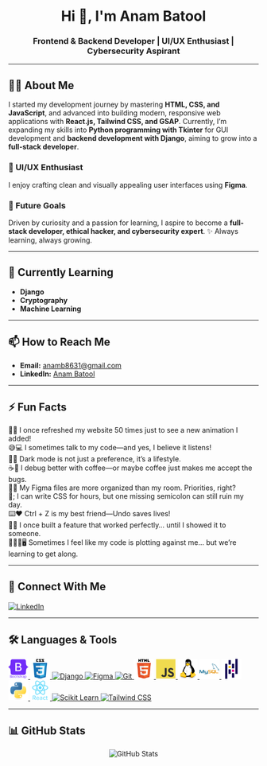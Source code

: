 <h1 align="center">Hi 👋, I'm Anam Batool</h1>

<h3 align="center">Frontend & Backend Developer | UI/UX Enthusiast | Cybersecurity Aspirant</h3>

---

## 👩‍💻 About Me
I started my development journey by mastering **HTML, CSS, and JavaScript**, and advanced into building modern, responsive web applications with **React.js, Tailwind CSS, and GSAP**. Currently, I’m expanding my skills into **Python programming with Tkinter** for GUI development and **backend development with Django**, aiming to grow into a **full-stack developer**.

### 🎨 UI/UX Enthusiast
I enjoy crafting clean and visually appealing user interfaces using **Figma**.

### 🔐 Future Goals
Driven by curiosity and a passion for learning, I aspire to become a **full-stack developer, ethical hacker, and cybersecurity expert**. ✨ Always learning, always growing.

---

## 🌱 Currently Learning
- **Django**
- **Cryptography**
- **Machine Learning**

---

## 📫 How to Reach Me
- **Email:** anamb8631@gmail.com
- **LinkedIn:** [Anam Batool](https://www.linkedin.com/in/anam-batool-6a7018345)

---

## ⚡ Fun Facts
🚀✨ I once refreshed my website 50 times just to see a new animation I added!  
😅💻 I sometimes talk to my code—and yes, I believe it listens!  
🖤🌙 Dark mode is not just a preference, it’s a lifestyle.  
☕🐞 I debug better with coffee—or maybe coffee just makes me accept the bugs.  
🎨📂 My Figma files are more organized than my room. Priorities, right?  
🤯; I can write CSS for hours, but one missing semicolon can still ruin my day.  
⌨️❤️ Ctrl + Z is my best friend—Undo saves lives!  
🙈🔄 I once built a feature that worked perfectly… until I showed it to someone.  
🧑‍💻🤝🖥️ Sometimes I feel like my code is plotting against me… but we’re learning to get along.

---

## 📌 Connect With Me
<p align="left">
    <a href="https://www.linkedin.com/in/anam-batool-6a7018345" target="blank">
        <img align="center" src="https://raw.githubusercontent.com/rahuldkjain/github-profile-readme-generator/master/src/images/icons/Social/linked-in-alt.svg" alt="LinkedIn" height="30" width="40" />
    </a>
</p>

---

## 🛠 Languages & Tools
<p align="left">
    <a href="https://getbootstrap.com" target="_blank" rel="noreferrer">
        <img src="https://raw.githubusercontent.com/devicons/devicon/master/icons/bootstrap/bootstrap-plain-wordmark.svg" alt="Bootstrap" width="40" height="40"/>
    </a>
    <a href="https://www.w3schools.com/css/" target="_blank" rel="noreferrer">
        <img src="https://raw.githubusercontent.com/devicons/devicon/master/icons/css3/css3-original-wordmark.svg" alt="CSS3" width="40" height="40"/>
    </a>
    <a href="https://www.djangoproject.com/" target="_blank" rel="noreferrer">
        <img src="https://cdn.worldvectorlogo.com/logos/django.svg" alt="Django" width="40" height="40"/>
    </a>
    <a href="https://www.figma.com/" target="_blank" rel="noreferrer">
        <img src="https://www.vectorlogo.zone/logos/figma/figma-icon.svg" alt="Figma" width="40" height="40"/>
    </a>
    <a href="https://git-scm.com/" target="_blank" rel="noreferrer">
        <img src="https://www.vectorlogo.zone/logos/git-scm/git-scm-icon.svg" alt="Git" width="40" height="40"/>
    </a>
    <a href="https://www.w3.org/html/" target="_blank" rel="noreferrer">
        <img src="https://raw.githubusercontent.com/devicons/devicon/master/icons/html5/html5-original-wordmark.svg" alt="HTML5" width="40" height="40"/>
    </a>
    <a href="https://developer.mozilla.org/en-US/docs/Web/JavaScript" target="_blank" rel="noreferrer">
        <img src="https://raw.githubusercontent.com/devicons/devicon/master/icons/javascript/javascript-original.svg" alt="JavaScript" width="40" height="40"/>
    </a>
    <a href="https://www.linux.org/" target="_blank" rel="noreferrer">
        <img src="https://raw.githubusercontent.com/devicons/devicon/master/icons/linux/linux-original.svg" alt="Linux" width="40" height="40"/>
    </a>
    <a href="https://www.mysql.com/" target="_blank" rel="noreferrer">
        <img src="https://raw.githubusercontent.com/devicons/devicon/master/icons/mysql/mysql-original-wordmark.svg" alt="MySQL" width="40" height="40"/>
    </a>
    <a href="https://pandas.pydata.org/" target="_blank" rel="noreferrer">
        <img src="https://raw.githubusercontent.com/devicons/devicon/2ae2a900d2f041da66e950e4d48052658d850630/icons/pandas/pandas-original.svg" alt="Pandas" width="40" height="40"/>
    </a>
    <a href="https://www.python.org" target="_blank" rel="noreferrer">
        <img src="https://raw.githubusercontent.com/devicons/devicon/master/icons/python/python-original.svg" alt="Python" width="40" height="40"/>
    </a>
    <a href="https://reactjs.org/" target="_blank" rel="noreferrer">
        <img src="https://raw.githubusercontent.com/devicons/devicon/master/icons/react/react-original-wordmark.svg" alt="React" width="40" height="40"/>
    </a>
    <a href="https://scikit-learn.org/" target="_blank" rel="noreferrer">
        <img src="https://upload.wikimedia.org/wikipedia/commons/0/05/Scikit_learn_logo_small.svg" alt="Scikit Learn" width="40" height="40"/>
    </a>
    <a href="https://tailwindcss.com/" target="_blank" rel="noreferrer">
        <img src="https://www.vectorlogo.zone/logos/tailwindcss/tailwindcss-icon.svg" alt="Tailwind CSS" width="40" height="40"/>
    </a>
</p>

---

## 📊 GitHub Stats
<p align="center">
    <img src="https://github-readme-stats.vercel.app/api/top-langs?username=anam-batool-12&show_icons=true&locale=en&layout=compact" alt="GitHub Stats" />
</p>
